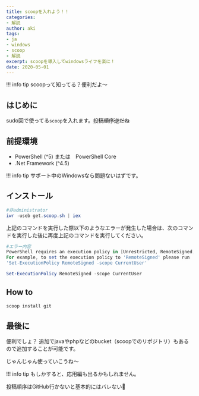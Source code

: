 ```yaml
---
title: scoopを入れよう！！
categories:
- 解説
author: aki
tags:
- ja
- windows
- scoop
- 解説
excerpt: scoopを導入してwindowsライフを楽に！
date: 2020-05-01
---
```


<!-- markdownlint-disable MD033 -->

<!-- more -->

!!! info tip
    scoopって知ってる？便利だよ～


<!-- toc -->

## はじめに

sudo回で使ってる``scoop``を入れます。~~投稿順序逆だね~~

## 前提環境

- PowerShell (^5) または　PowerShell Core
- .Net Framework (^4.5)

!!! info tip
    サポート中のWindowsなら問題ないはずです。


## インストール

```powershell
#非administrator
iwr -useb get.scoop.sh | iex
```

上記のコマンドを実行した際以下のようなエラーが発生した場合は、次のコマンドを実行した後に再度上記のコマンドを実行してください。

```powershell
#エラー内容
PowerShell requires an execution policy in [Unrestricted, RemoteSigned, ByPass] to run Scoop.
For example, to set the execution policy to 'RemoteSigned' please run :
'Set-ExecutionPolicy RemoteSigned -scope CurrentUser'
```

```powershell
Set-ExecutionPolicy RemoteSigned -scope CurrentUser
```

## How to

```powershell
scoop install git
```

## 最後に

便利でしょ？
追加でjavaやphpなどのbucket（scoopでのリポジトリ）もあるので追加することが可能です。

じゃんじゃん使っていこうね～

!!! info tip
    もしかすると、応用編も出るかもしれません。

~~<div v-twemoji>投稿順序はGitHub行かないと基本的にはバレない:thinking:</div>~~
